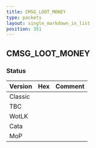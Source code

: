 ```yaml
---
title: CMSG_LOOT_MONEY
type: packets
layout: single_markdown_in_list
position: 351
---
```


## CMSG_LOOT_MONEY

### Status

Version    | Hex        | Comment
---------- | ---------- | ---------- 
Classic    |            |
TBC        |            |
WotLK      |            |
Cata       |            |
MoP        |            |